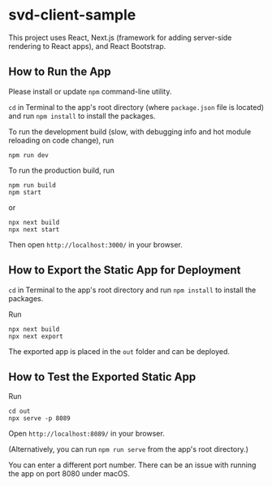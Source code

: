 # svd-client-sample

This project uses React, Next.js (framework for adding server-side rendering to React apps), and React Bootstrap.

## How to Run the App

Please install or update `npm` command-line utility.

`cd` in Terminal to the app's root directory (where `package.json` file is located) and run `npm install` to install the packages.

To run the development build (slow, with debugging info and hot module reloading on code change), run

```
npm run dev
```

To run the production build, run
 
 ```
 npm run build
 npm start
 ```
 
 or
 
  ```
  npx next build
  npx next start
  ```

Then open `http://localhost:3000/` in your browser.

## How to Export the Static App for Deployment

`cd` in Terminal to the app's root directory and run `npm install` to install the packages.

Run

```
npx next build
npx next export
```

The exported app is placed in the `out` folder and can be deployed.

## How to Test the Exported Static App

Run

```
cd out
npx serve -p 8089
```

Open `http://localhost:8089/` in your browser.

(Alternatively, you can run `npm run serve` from the app's root directory.)

You can enter a different port number. There can be an issue with running the app on port 8080 under macOS.
